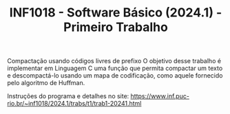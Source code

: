 <h1 align="center"> INF1018 - Software Básico (2024.1) - Primeiro Trabalho </h1>

<br/><br/>
Compactação usando códigos livres de prefixo
O objetivo desse trabalho é implementar em Linguagem C uma função que permita compactar um texto e descompactá-lo usando um mapa de codificação, como aquele fornecido pelo algoritmo de Huffman.

Instruções do programa e detalhes no site:  <https://www.inf.puc-rio.br/~inf1018/2024.1/trabs/t1/trab1-20241.html>


